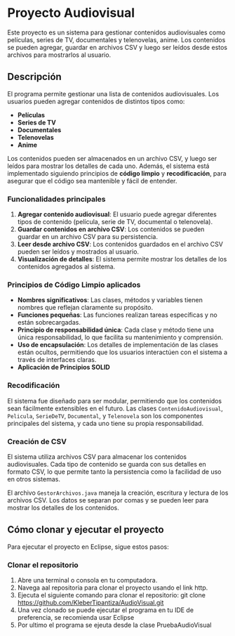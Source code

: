 # Proyecto Audiovisual

Este proyecto es un sistema para gestionar contenidos audiovisuales como películas, series de TV, documentales y telenovelas, anime. Los contenidos se pueden agregar, guardar en archivos CSV y luego ser leídos desde estos archivos para mostrarlos al usuario.

## Descripción

El programa permite gestionar una lista de contenidos audiovisuales. Los usuarios pueden agregar contenidos de distintos tipos como:
- **Películas**
- **Series de TV**
- **Documentales**
- **Telenovelas**
- **Anime**

Los contenidos pueden ser almacenados en un archivo CSV, y luego ser leídos para mostrar los detalles de cada uno. Además, el sistema está implementado siguiendo principios de **código limpio** y **recodificación**, para asegurar que el código sea mantenible y fácil de entender.

### Funcionalidades principales

1. **Agregar contenido audiovisual**: El usuario puede agregar diferentes tipos de contenido (película, serie de TV, documental o telenovela).
2. **Guardar contenidos en archivo CSV**: Los contenidos se pueden guardar en un archivo CSV para su persistencia.
3. **Leer desde archivo CSV**: Los contenidos guardados en el archivo CSV pueden ser leídos y mostrados al usuario.
4. **Visualización de detalles**: El sistema permite mostrar los detalles de los contenidos agregados al sistema.

### Principios de Código Limpio aplicados

- **Nombres significativos**: Las clases, métodos y variables tienen nombres que reflejan claramente su propósito.
- **Funciones pequeñas**: Las funciones realizan tareas específicas y no están sobrecargadas.
- **Principio de responsabilidad única**: Cada clase y método tiene una única responsabilidad, lo que facilita su mantenimiento y comprensión.
- **Uso de encapsulación**: Los detalles de implementación de las clases están ocultos, permitiendo que los usuarios interactúen con el sistema a través de interfaces claras.
-  **Aplicación de Principios SOLID**

### Recodificación

El sistema fue diseñado para ser modular, permitiendo que los contenidos sean fácilmente extensibles en el futuro. Las clases `ContenidoAudiovisual`, `Pelicula`, `SerieDeTV`, `Documental`, y `Telenovela` son los componentes principales del sistema, y cada uno tiene su propia responsabilidad.

### Creación de CSV

El sistema utiliza archivos CSV para almacenar los contenidos audiovisuales. Cada tipo de contenido se guarda con sus detalles en formato CSV, lo que permite tanto la persistencia como la facilidad de uso en otros sistemas.

El archivo `GestorArchivos.java` maneja la creación, escritura y lectura de los archivos CSV. Los datos se separan por comas y se pueden leer para mostrar los detalles de los contenidos.

## Cómo clonar y ejecutar el proyecto

Para ejecutar el proyecto en Eclipse, sigue estos pasos:

### Clonar el repositorio

1. Abre una terminal o consola en tu computadora.
2. Navega aal repositoria para clonar el proyecto usando el link http.
3. Ejecuta el siguiente comando para clonar el repositorio:
   git clone https://github.com/KleberTipantiza/AudioVisual.git
4. Una vez clonado se puede ejecutar el programa en tu IDE de preferencia, se recomienda usar Eclipse
5. Por ultimo el programa se ejeuta desde la clase PruebaAudioVisual
